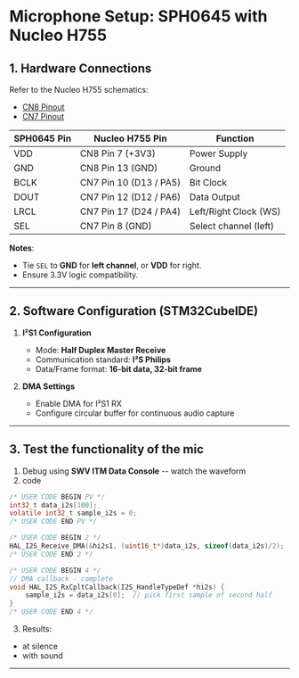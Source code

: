 
# Microphone Setup: SPH0645 with Nucleo H755

## 1. Hardware Connections

Refer to the Nucleo H755 schematics:  
- [CN8 Pinout](https://github.com/HuiLing226/Lim_Doc/blob/main/Nucleo_H755/ref/Sch_CN8.png)  
- [CN7 Pinout](https://github.com/HuiLing226/Lim_Doc/blob/main/Nucleo_H755/ref/Sch_CN7.png)  

| SPH0645 Pin | Nucleo H755 Pin | Function |
|-------------|-----------------|----------|
| VDD         | CN8 Pin 7 (+3V3) | Power Supply |
| GND         | CN8 Pin 13 (GND) | Ground |
| BCLK        | CN7 Pin 10 (D13 / PA5) | Bit Clock |
| DOUT        | CN7 Pin 12 (D12 / PA6) | Data Output |
| LRCL        | CN7 Pin 17 (D24 / PA4) | Left/Right Clock (WS) |
| SEL         | CN7 Pin 8 (GND) | Select channel (left) |

**Notes**:  
- Tie `SEL` to **GND** for **left channel**, or **VDD** for right.  
- Ensure 3.3V logic compatibility.  

---

## 2. Software Configuration (STM32CubeIDE)

1. **I²S1 Configuration**
   - Mode: **Half Duplex Master Receive**
   - Communication standard: **I²S Philips**
   - Data/Frame format: **16-bit data, 32-bit frame**

2. **DMA Settings**
   - Enable DMA for I²S1 RX  
   - Configure circular buffer for continuous audio capture
     
---

## 3. Test the functionality of the mic
1. Debug using **SWV ITM Data Console** -- watch the waveform
2. code
```c
/* USER CODE BEGIN PV */
int32_t data_i2s[100];          
volatile int32_t sample_i2s = 0; 
/* USER CODE END PV */

/* USER CODE BEGIN 2 */
HAL_I2S_Receive_DMA(&hi2s1, (uint16_t*)data_i2s, sizeof(data_i2s)/2);
/* USER CODE END 2 */

/* USER CODE BEGIN 4 */
// DMA callback - complete
void HAL_I2S_RxCpltCallback(I2S_HandleTypeDef *hi2s) {
    sample_i2s = data_i2s[0];  // pick first sample of second half
}
/* USER CODE END 4 */
```

3. Results:
- at silence
- with sound

---

